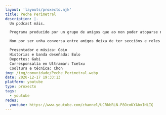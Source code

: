 ```yaml
---
layout: 'layouts/proxecto.njk'
title: Peche Perimetral
description: |-
  Un podcast máis.

  Programa producido por un grupo de amigos que ao non poder atoparse nos bares como facían habitualmente, deciden gravar por zoom e compartir as conversas e o humor de cando se podían xuntar.

  Non por ser unha conversa entre amigos deixa de ter seccións e roles asignados aos seus compoñentes:

  Presentador e música: Goio
  Historias e banda deseñada: Eulo
  Deportes: Gabi
  Corresponsalía en Ultramar: Txetxu
  Cooltura e técnica: Chon
img: /img/comunidade/Peche_Perimetral.webp
date: 2020-12-17 19:33:13
platform: youtube
type: proxecto
tags:
  - youtube
redes:
  youtube: https://www.youtube.com/channel/UCRkbRLN-P8OcoKYAbxINLIQ
---
```

